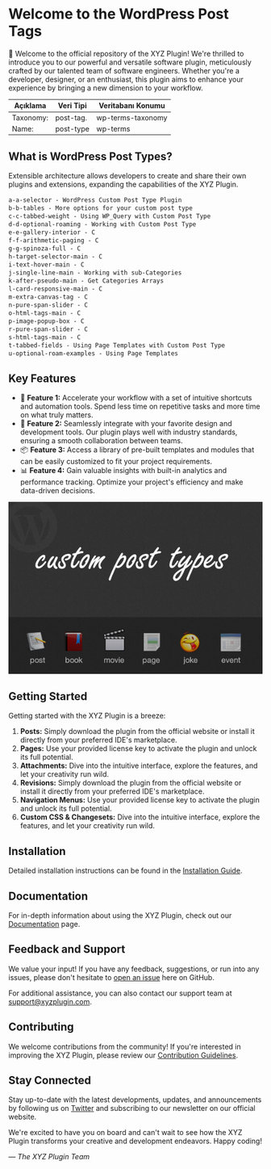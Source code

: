 # Welcome to the WordPress Post Tags

👋 Welcome to the official repository of the XYZ Plugin! We're thrilled to introduce you to our powerful and versatile software plugin, meticulously crafted by our talented team of software engineers. Whether you're a developer, designer, or an enthusiast, this plugin aims to enhance your experience by bringing a new dimension to your workflow.

| Açıklama | Veri Tipi | Veritabanı Konumu |
|----------|----------|----------|
| Taxonomy: | post-tag. | wp-terms-taxonomy |
| Name: | post-type | wp-terms |

## What is WordPress Post Types?

Extensible architecture allows developers to create and share their own plugins and extensions, expanding the capabilities of the XYZ Plugin.

```
a-a-selector - WordPress Custom Post Type Plugin
b-b-tables - More options for your custom post type
c-c-tabbed-weight - Using WP_Query with Custom Post Type
d-d-optional-roaming - Working with Custom Post Type
e-e-gallery-interior - C
f-f-arithmetic-paging - C
g-g-spinoza-full - C
h-target-selector-main - C
i-text-hover-main - C
j-single-line-main - Working with sub-Categories
k-after-pseudo-main - Get Categories Arrays
l-card-responsive-main - C
m-extra-canvas-tag - C
n-pure-span-slider - C
o-html-tags-main - C
p-image-popup-box - C
r-pure-span-slider - C
s-html-tags-main - C
t-tabbed-fields - Using Page Templates with Custom Post Type
u-optional-roam-examples - Using Page Templates
```

## Key Features

- 🚀 **Feature 1:** Accelerate your workflow with a set of intuitive shortcuts and automation tools. Spend less time on repetitive tasks and more time on what truly matters.
- 🎨 **Feature 2:** Seamlessly integrate with your favorite design and development tools. Our plugin plays well with industry standards, ensuring a smooth collaboration between teams.
- 📦 **Feature 3:** Access a library of pre-built templates and modules that can be easily customized to fit your project requirements.
- 📊 **Feature 4:** Gain valuable insights with built-in analytics and performance tracking. Optimize your project's efficiency and make data-driven decisions.

![Plugin Logo](plugin_logo.png)

## Getting Started

Getting started with the XYZ Plugin is a breeze:

1. **Posts:** Simply download the plugin from the official website or install it directly from your preferred IDE's marketplace.
2. **Pages:** Use your provided license key to activate the plugin and unlock its full potential.
3. **Attachments:** Dive into the intuitive interface, explore the features, and let your creativity run wild.
4. **Revisions:** Simply download the plugin from the official website or install it directly from your preferred IDE's marketplace.
5. **Navigation Menus:** Use your provided license key to activate the plugin and unlock its full potential.
6. **Custom CSS & Changesets:** Dive into the intuitive interface, explore the features, and let your creativity run wild.

## Installation

Detailed installation instructions can be found in the [Installation Guide](installation_guide.md).

## Documentation

For in-depth information about using the XYZ Plugin, check out our [Documentation](documentation.md) page.

## Feedback and Support

We value your input! If you have any feedback, suggestions, or run into any issues, please don't hesitate to [open an issue](../../issues) here on GitHub.

For additional assistance, you can also contact our support team at support@xyzplugin.com.

## Contributing

We welcome contributions from the community! If you're interested in improving the XYZ Plugin, please review our [Contribution Guidelines](contributing.md).

## Stay Connected

Stay up-to-date with the latest developments, updates, and announcements by following us on [Twitter](https://twitter.com/xyzplugin) and subscribing to our newsletter on our official website.

We're excited to have you on board and can't wait to see how the XYZ Plugin transforms your creative and development endeavors. Happy coding!

*— The XYZ Plugin Team*
